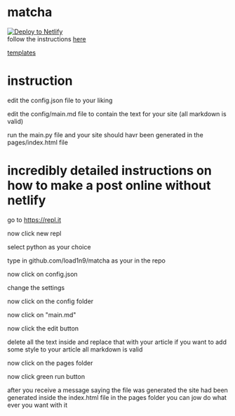 # matcha
[![Deploy to Netlify](https://www.netlify.com/img/deploy/button.svg)](https://app.netlify.com/start/deploy?repository=https://github.com/ophyon/matcha)<br>
follow the instructions [here](https://discord.gg/pVhMuxQ)

[templates](https://github.com/ophyon/matcha-templates)

# instruction
edit the config.json file to your liking

edit the config/main.md file to contain the text for your site (all markdown is valid)

run the main.py file and your site should havr been generated in the pages/index.html file

# incredibly detailed instructions on how to make a post online without netlify
go to https://repl.it 

now click new repl

select python as your choice

type in  github.com/load1n9/matcha as your in the repo

now click on config.json

change the settings

now click on the config folder


now click on "main.md" 

now click the edit button


delete all the text inside and replace that with your article if you want to add some style to your article all markdown is valid

now click on the pages folder

now click green run button


after you receive a message saying the file was generated the site had been generated inside the index.html file in the pages folder you can jow do what ever you want with it
